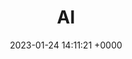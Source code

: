 ---
layout: archive
comments: true
title:  "AI"
date:   2023-01-24 14:11:21 +0000
permalink: "/archive/ai"
filter: "AI"
---